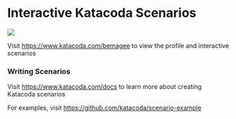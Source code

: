 # Interactive Katacoda Scenarios

[![](http://shields.katacoda.com/katacoda/bemagee/count.svg)](https://www.katacoda.com/bemagee "Get your profile on Katacoda.com")

Visit https://www.katacoda.com/bemagee to view the profile and interactive scenarios

### Writing Scenarios
Visit https://www.katacoda.com/docs to learn more about creating Katacoda scenarios

For examples, visit https://github.com/katacoda/scenario-example
